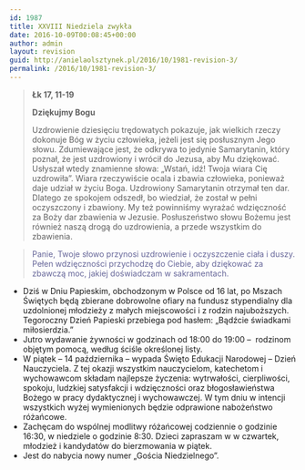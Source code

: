 ```yaml
---
id: 1987
title: XXVIII Niedziela zwykła
date: 2016-10-09T00:08:45+00:00
author: admin
layout: revision
guid: http://anielaolsztynek.pl/2016/10/1981-revision-3/
permalink: /2016/10/1981-revision-3/
---
```

> **Łk 17, 11-19**
> 
> **Dziękujmy Bogu**
> 
> Uzdrowienie dziesięciu trędowatych pokazuje, jak wielkich rzeczy dokonuje Bóg w życiu człowieka, jeżeli jest się posłusznym Jego słowu. Zdumiewające jest, że odkrywa to jedynie Samarytanin, który poznał, że jest uzdrowiony i wrócił do Jezusa, aby Mu dziękować. Usłyszał wtedy znamienne słowa: &#8222;Wstań, idź! Twoja wiara Cię uzdrowiła&#8221;. Wiara rzeczywiście ocala i zbawia człowieka, ponieważ daje udział w życiu Boga. Uzdrowiony Samarytanin otrzymał ten dar. Dlatego ze spokojem odszedł, bo wiedział, że został w pełni oczyszczony i zbawiony. My też powinniśmy wyrażać wdzięczność za Boży dar zbawienia w Jezusie. Posłuszeństwo słowu Bożemu jest również naszą drogą do uzdrowienia, a przede wszystkim do zbawienia.

> <span style="color: #666699;">Panie, Twoje słowo przynosi uzdrowienie i oczyszczenie ciała i duszy. Pełen wdzięczności przychodzę do Ciebie, aby dziękować za zbawczą moc, jakiej doświadczam w sakramentach.</span>

  * Dziś w Dniu Papieskim, obchodzonym w Polsce od 16 lat, po Mszach Świętych będą zbierane dobrowolne ofiary na fundusz stypendialny dla uzdolnionej młodzieży z małych miejscowości i z rodzin najuboższych. Tegoroczny Dzień Papieski przebiega pod hasłem: „Bądźcie świadkami miłosierdzia.”
  * Jutro wydawanie żywności w godzinach od 18:00 do 19:00 &#8211;  rodzinom objętym pomocą, według ściśle określonej listy.
  * W piątek – 14 października – wypada Święto Edukacji Narodowej – Dzień Nauczyciela. Z tej okazji wszystkim nauczycielom, katechetom i wychowawcom składam najlepsze życzenia: wytrwałości, cierpliwości, spokoju, ludzkiej satysfakcji i wdzięczności oraz błogosławieństwa Bożego w pracy dydaktycznej i wychowawczej. W tym dniu w intencji wszystkich wyżej wymienionych będzie odprawione nabożeństwo różańcowe.
  * Zachęcam do wspólnej modlitwy różańcowej codziennie o godzinie 16:30, w niedziele o godzinie 8:30. Dzieci zapraszam w w czwartek, młodzież i kandydatów do bierzmowania w piątek.
  * Jest do nabycia nowy numer &#8222;Gościa Niedzielnego&#8221;.